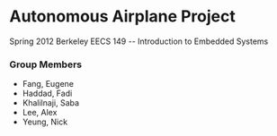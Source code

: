 Autonomous Airplane Project
=============================
Spring 2012 Berkeley EECS 149 -- Introduction to Embedded Systems

### Group Members
- Fang, Eugene
- Haddad, Fadi
- Khalilnaji, Saba
- Lee, Alex
- Yeung, Nick
